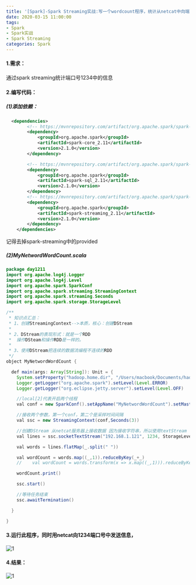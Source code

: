 ```yaml
---
title: '[Spark]-Spark Streaming实战:写一个wordcount程序，统计从netcat中向端口发送的数据'
date: 2020-03-15 11:00:00
tags: 
- Spark
- Spark实战
- Spark Streaming
categories: Spark
---
```


#### 1.需求：
通过spark streaming统计端口号1234中的信息

#### 2.编写代码：
##### (1)添加依赖：
```xml
  <dependencies>
        <!-- https://mvnrepository.com/artifact/org.apache.spark/spark-core -->
        <dependency>
            <groupId>org.apache.spark</groupId>
            <artifactId>spark-core_2.11</artifactId>
            <version>2.1.0</version>
        </dependency>

        <!-- https://mvnrepository.com/artifact/org.apache.spark/spark-sql -->
        <dependency>
            <groupId>org.apache.spark</groupId>
            <artifactId>spark-sql_2.11</artifactId>
            <version>2.1.0</version>
        </dependency>
        <!-- https://mvnrepository.com/artifact/org.apache.spark/spark-streaming -->
        <dependency>
            <groupId>org.apache.spark</groupId>
            <artifactId>spark-streaming_2.11</artifactId>
            <version>2.1.0</version>
        </dependency>
    </dependencies>
```
记得去掉spark-streaming中的<scope>provided</scope>

##### (2)MyNetwordWordCount.scala

```java
package day1211
import org.apache.log4j.Logger
import org.apache.log4j.Level
import org.apache.spark.SparkConf
import org.apache.spark.streaming.StreamingContext
import org.apache.spark.streaming.Seconds
import org.apache.spark.storage.StorageLevel

/**
 * 知识点汇总：
 * 1、创建StreamingContext-->本质，核心：创建DStream
 *
 * 2、DStream的表现形式：就是一个RDD
 * 	操作DSteam和操作RDD是一样的。
 *
 * 3、使用DStream把连续的数据流编程不连续的RDD
 */
object MyNetwordWordCount {

  def main(args: Array[String]): Unit = {
    System.setProperty("hadoop.home.dir", "/Users/macbook/Documents/hadoop/hadoop-2.8.4")
    Logger.getLogger("org.apache.spark").setLevel(Level.ERROR)
    Logger.getLogger("org.eclipse.jetty.server").setLevel(Level.OFF)

    //local[2]代表开启两个线程
    val conf = new SparkConf().setAppName("MyNetwordWordCount").setMaster("local[2]")

    //接收两个参数，第一个conf，第二个是采样时间间隔
    val ssc = new StreamingContext(conf,Seconds(3))

    //创建DStream 从netcat服务器上接收数据 因为接收字符串，所以使用textStream
    val lines = ssc.socketTextStream("192.168.1.121", 1234, StorageLevel.MEMORY_ONLY)

    val words = lines.flatMap(_.split(" "))

    val wordCount = words.map((_,1)).reduceByKey(_+_)
    //    val wordCount = words.transform(x => x.map((_,1))).reduceByKey(_+_)

    wordCount.print()

    ssc.start()

    //等待任务结束
    ssc.awaitTermination()

  }

}
```

#### 3.运行此程序，同时用netcat向1234端口号中发送信息，
![1](https://imgconvert.csdnimg.cn/aHR0cHM6Ly91cGxvYWQtaW1hZ2VzLmppYW5zaHUuaW8vdXBsb2FkX2ltYWdlcy80MzkxNDA3LWIxM2Q3NTIzMjBkNzk0YWIucG5n?x-oss-process=image/format,png)
#### 4.结果：
![1](https://imgconvert.csdnimg.cn/aHR0cHM6Ly91cGxvYWQtaW1hZ2VzLmppYW5zaHUuaW8vdXBsb2FkX2ltYWdlcy80MzkxNDA3LTE2OWFkYWI4MzM4ODc2ZDcucG5n?x-oss-process=image/format,png)